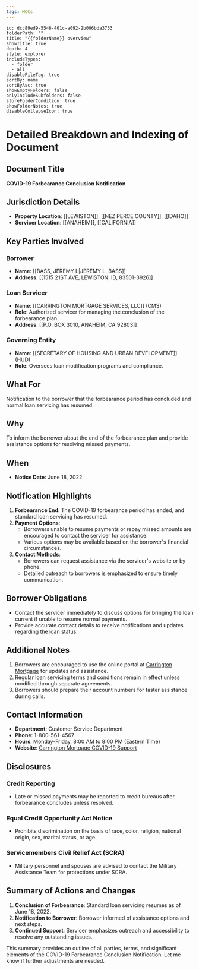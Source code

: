 ```yaml
---
tags: MOCs
---
```

```folder-overview
id: dcc89ed9-5546-401c-a092-2b006bda3753
folderPath: ""
title: "{{folderName}} overview"
showTitle: true
depth: 4
style: explorer
includeTypes:
  - folder
  - all
disableFileTag: true
sortBy: name
sortByAsc: true
showEmptyFolders: false
onlyIncludeSubfolders: false
storeFolderCondition: true
showFolderNotes: true
disableCollapseIcon: true
```

# Detailed Breakdown and Indexing of Document

## Document Title
**COVID-19 Forbearance Conclusion Notification**

## Jurisdiction Details
- **Property Location**: [[LEWISTON]], [[NEZ PERCE COUNTY]], [[IDAHO]]
- **Servicer Location**: [[ANAHEIM]], [[CALIFORNIA]]

## Key Parties Involved
### Borrower
- **Name**: [[BASS, JEREMY L|JEREMY L. BASS]]
- **Address**: [[1515 21ST AVE, LEWISTON, ID, 83501-3926]]

### Loan Servicer
- **Name**: [[CARRINGTON MORTGAGE SERVICES, LLC]] (CMS)
- **Role**: Authorized servicer for managing the conclusion of the forbearance plan.
- **Address**: [[P.O. BOX 3010, ANAHEIM, CA 92803]]

### Governing Entity
- **Name**: [[SECRETARY OF HOUSING AND URBAN DEVELOPMENT]] (HUD)
- **Role**: Oversees loan modification programs and compliance.

## What For
Notification to the borrower that the forbearance period has concluded and normal loan servicing has resumed.

## Why
To inform the borrower about the end of the forbearance plan and provide assistance options for resolving missed payments.

## When
- **Notice Date**: June 18, 2022

## Notification Highlights
1. **Forbearance End**: The COVID-19 forbearance period has ended, and standard loan servicing has resumed.
2. **Payment Options**:
   - Borrowers unable to resume payments or repay missed amounts are encouraged to contact the servicer for assistance.
   - Various options may be available based on the borrower's financial circumstances.
3. **Contact Methods**:
   - Borrowers can request assistance via the servicer's website or by phone.
   - Detailed outreach to borrowers is emphasized to ensure timely communication.

## Borrower Obligations
- Contact the servicer immediately to discuss options for bringing the loan current if unable to resume normal payments.
- Provide accurate contact details to receive notifications and updates regarding the loan status.

## Additional Notes
1. Borrowers are encouraged to use the online portal at [Carrington Mortgage](https://www.carringtonmortgage.com/covid19) for updates and assistance.
2. Regular loan servicing terms and conditions remain in effect unless modified through separate agreements.
3. Borrowers should prepare their account numbers for faster assistance during calls.

## Contact Information
- **Department**: Customer Service Department
- **Phone**: 1-800-561-4567
- **Hours**: Monday-Friday, 8:00 AM to 8:00 PM (Eastern Time)
- **Website**: [Carrington Mortgage COVID-19 Support](https://www.carringtonmortgage.com/covid19)

## Disclosures
### Credit Reporting
- Late or missed payments may be reported to credit bureaus after forbearance concludes unless resolved.

### Equal Credit Opportunity Act Notice
- Prohibits discrimination on the basis of race, color, religion, national origin, sex, marital status, or age.

### Servicemembers Civil Relief Act (SCRA)
- Military personnel and spouses are advised to contact the Military Assistance Team for protections under SCRA.

## Summary of Actions and Changes
1. **Conclusion of Forbearance**: Standard loan servicing resumes as of June 18, 2022.
2. **Notification to Borrower**: Borrower informed of assistance options and next steps.
3. **Continued Support**: Servicer emphasizes outreach and accessibility to resolve any outstanding issues.

This summary provides an outline of all parties, terms, and significant elements of the COVID-19 Forbearance Conclusion Notification. Let me know if further adjustments are needed.
